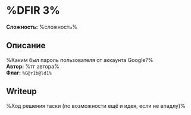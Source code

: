 # %DFIR 3%
**Сложность:** %сложность%
## Описание
%Каким был пароль пользователя от аккаунта Google?%<br>
**Автор:** %тг автора%<br>
**Флаг:** `%G@r1b@ld1%`<br>
## Writeup
%Ход решения таски (по возможности ещё и идея, если не впадлу)%
